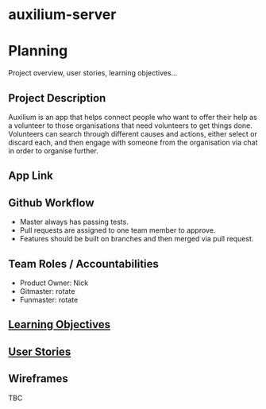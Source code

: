# auxilium-server

Planning  
========
Project overview, user stories, learning objectives... 

Project Description
-------------------
Auxilium is an app that helps connect people who want to offer their help as a volunteer to those organisations that need volunteers to get things done. Volunteers can search through different causes and actions, either select or discard each, and then engage with someone from the organisation via chat in order to organise further. 

App Link
---------


Github Workflow
---------------
* Master always has passing tests.
* Pull requests are assigned to one team member to approve. 
* Features should be built on branches and then merged via pull request.

Team Roles / Accountabilities
-----------------------------

* Product Owner: Nick
* Gitmaster: rotate
* Funmaster: rotate

[Learning Objectives](learningObjectives.md)
---------------------

[User Stories](userStories.md)
------------  
 
Wireframes
------------
TBC
